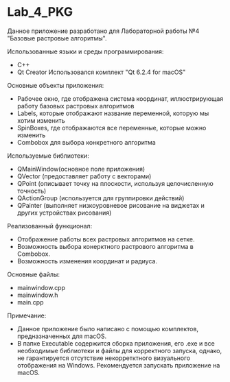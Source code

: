 # Lab_4_PKG
Данное приложение разработано для Лабораторной работы №4 "Базовые растровые алгоритмы".

Использованные языки и среды программирования:
  - C++
  - Qt Creator Использовался комплект "Qt 6.2.4 for macOS"

Основные объекты приложения:
  - Рабочее окно, где отображена система координат, иллюстрирующая работу базовых растровых алгоритмов  
  - Labels, которые отображают название переменной, которую мы хотим изменить
  - SpinBoxes, где отображаются все переменные, которые можно изменить
  - Combobox для выбора конкретного алгоритма

Используемые библиотеки:

  - QMainWindow(основное поле приложения)
  - QVector (предоставляет работу с векторами)
  - QPoint (описывает точку на плоскости, используя целочисленную точность)
  - QActionGroup (используется для группировки действий)
  - QPainter (выполняет низкоуровневое рисование на виджетах и других устройствах рисования)
 

Реализованный функционал:

  - Отображение работы всех растровых алгоритмов на сетке.
  - Возможность выбора конерктного растрового алгоритма в Combobox.
  - Возможность изменения координат и радиуса.
  

Основные файлы:

  - mainwindow.cpp
  - mainwindow.h
  - main.cpp
  
  Примечание:

  - Данное приложение было написано с помощью комплектов, предназначенных для macOS.  
  - В папке Executable содержится сборка приложения, его .exe и все необходимые библиотеки и файлы для корректного запуска, однако, не гарантируется отсутствие некорретктного визуального отображения на Windows. Рекомендуется запускать приложение на macOS.
